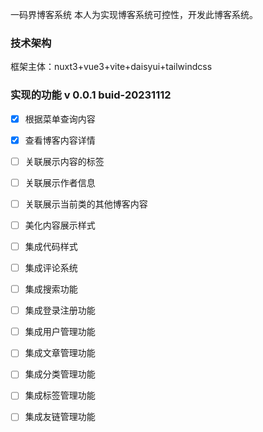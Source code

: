 <!--
 * @Author: freedom 957420317@qq.com
 * @Date: 2023-12-06 20:41:55
 * @LastEditors: freedom 957420317@qq.com
 * @LastEditTime: 2023-12-22 07:31:19
 * @FilePath: \blog_before_vue3_nuxt\README.md
 * @Description: 这是默认设置,请设置`customMade`, 打开koroFileHeader查看配置 进行设置: https://github.com/OBKoro1/koro1FileHeader/wiki/%E9%85%8D%E7%BD%AE
-->
一码界博客系统
本人为实现博客系统可控性，开发此博客系统。
### 技术架构
框架主体：nuxt3+vue3+vite+daisyui+tailwindcss
### 实现的功能 v 0.0.1 buid-20231112
- [x] 根据菜单查询内容
- [x] 查看博客内容详情
- [ ] 关联展示内容的标签
- [ ] 关联展示作者信息
- [ ] 关联展示当前类的其他博客内容
- [ ] 美化内容展示样式
- [ ] 集成代码样式
- [ ] 集成评论系统
- [ ] 集成搜索功能
- [ ] 集成登录注册功能
- [ ] 集成用户管理功能
- [ ] 集成文章管理功能
- [ ] 集成分类管理功能
- [ ] 集成标签管理功能
- [ ] 集成友链管理功能


  
